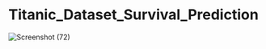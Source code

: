 # Titanic_Dataset_Survival_Prediction
![Screenshot (72)](https://user-images.githubusercontent.com/81104072/133991606-fa623c8e-ee4d-4378-846e-b662bceb8f9f.png)

